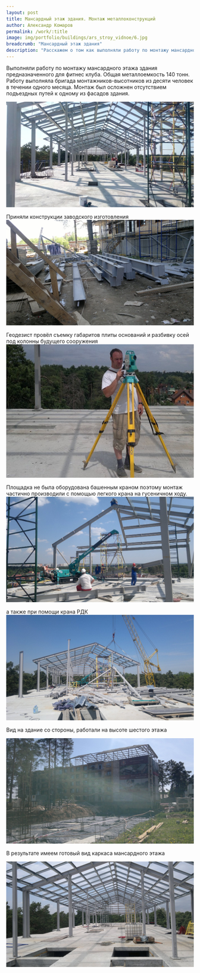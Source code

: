 ```yaml
---
layout: post
title: Мансардный этаж здания. Монтаж металлоконструкций
author: Александр Комаров
permalink: /work/:title
image: img/portfolio/buildings/ars_stroy_vidnoe/6.jpg
breadcrumb: "Мансардный этаж здания"
description: "Расскажем о том как выполняли работу по монтажу мансардного этажа здания предназначенного для фитнес клуба. Общая металлоемкость 140 тонн."
---
```


Выполняли работу по монтажу мансардного этажа здания предназначенного для фитнес клуба. Общая металлоемкость 140 тонн. Работу выполняла бригада монтажников-высотников из десяти человек в течении одного месяца. Монтаж был осложнен отсутствием подъездных путей к одному из фасадов здания.

![Каркас мансардного этажа](img/portfolio/buildings/ars_stroy_vidnoe/6.jpg "Каркас мансардного этажа")

Приняли конструкции заводского изготовления
![Конструкции в разобранном виде](img/portfolio/buildings/ars_stroy_vidnoe/0.jpg "Конструкции в разобранном виде")


Геодезист провёл съемку габаритов плиты оснований и разбивку осей под колонны будущего сооружения
![Геодезист выполняет съемку](img/portfolio/buildings/ars_stroy_vidnoe/01.jpg "Геодезист выполняет съемку")


Площадка не была оборудована башенным краном поэтому монтаж частично производили с помощью легкого крана на гусеничном ходу.
![Монтаж с помощью легкого крана на гусеничном ходу](img/portfolio/buildings/ars_stroy_vidnoe/1.jpg "Монтаж с помощью легкого крана на гусеничном ходу")


а также при помощи крана РДК
![Монтаж с помощью легкого крана и крана РДК](img/portfolio/buildings/ars_stroy_vidnoe/3.jpg "Монтаж с помощью легкого крана и крана РДК")

Вид на здание со стороны, работали на высоте шестого этажа

![Здание с мансардным этажом](img/portfolio/buildings/ars_stroy_vidnoe/4.jpg "Здание с мансардным этажом")

В результате имеем готовый вид каркаса мансардного этажа

![Каркас мансардного этажа](img/portfolio/buildings/ars_stroy_vidnoe/5.jpg "Каркас мансардного этажа")
